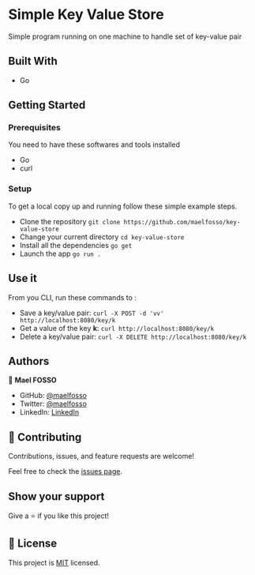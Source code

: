 # Simple Key Value Store

Simple program running on one machine to handle set of key-value pair

## Built With

- Go

## Getting Started

### Prerequisites

You need to have these softwares and tools installed

- Go
- curl

### Setup

To get a local copy up and running follow these simple example steps.

- Clone the repository `git clone https://github.com/maelfosso/key-value-store`
- Change your current directory `cd key-value-store`
- Install all the dependencies `go get`
- Launch the app `go run .`

## Use it

From you CLI, run these commands to :

- Save a key/value pair: `curl -X POST -d 'vv' http://localhost:8080/key/k`
- Get a value of the key **k**: `curl http://localhost:8080/key/k`
- Delete a key/value pair: `curl -X DELETE http://localhost:8080/key/k`


## Authors

👤 **Mael FOSSO**

- GitHub: [@maelfosso](https://github.com/maelfosso)
- Twitter: [@maelfosso](https://twitter.com/maelfosso)
- LinkedIn: [LinkedIn](https://www.linkedin.com/in/mael-fosso-650b6346/)

## 🤝 Contributing

Contributions, issues, and feature requests are welcome!

Feel free to check the [issues page](issues/).

## Show your support

Give a ⭐️ if you like this project!

## 📝 License

This project is [MIT](lic.url) licensed.
